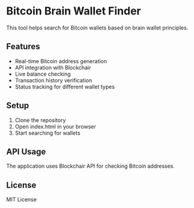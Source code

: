# Bitcoin Brain Wallet Finder

This tool helps search for Bitcoin wallets based on brain wallet principles.

## Features

- Real-time Bitcoin address generation
- API integration with Blockchair
- Live balance checking
- Transaction history verification
- Status tracking for different wallet types

## Setup

1. Clone the repository
2. Open index.html in your browser
3. Start searching for wallets

## API Usage

The application uses Blockchair API for checking Bitcoin addresses.

## License

MIT License

